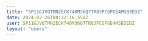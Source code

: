 ```yaml
---
title: "SP11GJVQTMN2ECK740M36Q7TR8JPCGPGE4MSB3EDZ"
date: 2024-02-26T08:32:16.550Z
user: SP11GJVQTMN2ECK740M36Q7TR8JPCGPGE4MSB3EDZ
layout: "users"
---
```

    